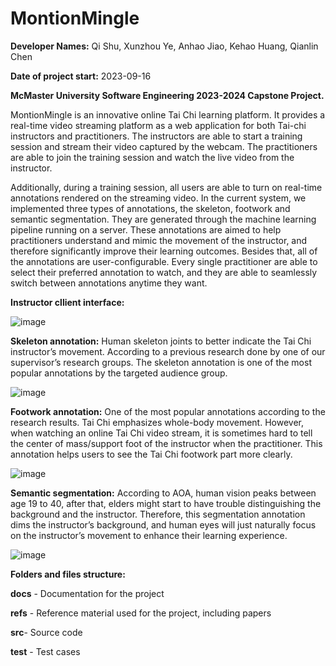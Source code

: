 # MontionMingle

**Developer Names:** Qi Shu, Xunzhou Ye, Anhao Jiao, Kehao Huang, Qianlin Chen

**Date of project start:** 2023-09-16

**McMaster University Software Engineering 2023-2024 Capstone Project.**

MontionMingle is an innovative online Tai Chi learning platform. It provides a real-time 
video streaming platform as a web application for both Tai-chi instructors and practitioners. 
The instructors are able to start a training session and stream their video captured by 
the webcam. The practitioners are able to join the training session and watch the 
live video from the instructor. 
    
Additionally, during a training session, all users are able to turn on real-time annotations 
rendered on the streaming video. In the current system, we implemented three types of annotations, 
the skeleton, footwork and semantic segmentation. They are generated through the machine learning 
pipeline running on a server. These annotations are aimed to help practitioners understand and 
mimic the movement of the instructor, and therefore significantly improve their learning outcomes. 
Besides that, all of the annotations are user-configurable. Every single practitioner are able to 
select their preferred annotation to watch, and they are able to seamlessly switch between 
annotations anytime they want. 

**Instructor cllient interface:**

![image](https://github.com/InfiniView-AI/MotionMingle/assets/77683292/36ace217-4d0d-4609-bac1-b703b90fb426)

**Skeleton annotation:** Human skeleton joints to better indicate the Tai Chi instructor’s movement. 
According to a previous research done by one of our supervisor’s research groups. The skeleton annotation 
is one of the most popular annotations by the targeted audience group.

![image](https://github.com/InfiniView-AI/MotionMingle/assets/77683292/d4c40ba5-20ea-4ac1-8c24-f912e7f4b961)

**Footwork annotation:** One of the most popular annotations according to the research results. Tai Chi 
emphasizes whole-body movement. However, when watching an online Tai Chi video stream, it is sometimes 
hard to tell the center of mass/support foot of the instructor when the practitioner. This annotation 
helps users to see the Tai Chi footwork part more clearly.

![image](https://github.com/InfiniView-AI/MotionMingle/assets/77683292/a8dac3a8-07e5-4513-a2a5-6d668746fc84)

**Semantic segmentation:** According to AOA, human vision peaks between age 19 to 40, 
after that, elders might start to have trouble distinguishing the background and the instructor. 
Therefore, this segmentation annotation dims the instructor’s background, and human eyes will just 
naturally focus on the instructor’s movement to enhance their learning experience.

![image](https://github.com/InfiniView-AI/MotionMingle/assets/77683292/34d1a3e1-9d7a-43cd-8805-0abf6d8936f7)


**Folders and files structure:**

**docs** - Documentation for the project

**refs** - Reference material used for the project, including papers

**src**- Source code

**test** - Test cases

